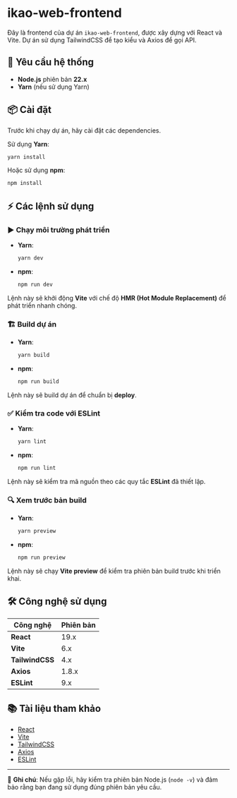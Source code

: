 
# ikao-web-frontend

Đây là frontend của dự án `ikao-web-frontend`, được xây dựng với React và Vite. Dự án sử dụng TailwindCSS để tạo kiểu và Axios để gọi API.

## 🚀 Yêu cầu hệ thống
- **Node.js** phiên bản **22.x**
- **Yarn** (nếu sử dụng Yarn)

## 📦 Cài đặt
Trước khi chạy dự án, hãy cài đặt các dependencies.

Sử dụng **Yarn**:
```sh
yarn install
```
Hoặc sử dụng **npm**:
```sh
npm install
```

## ⚡ Các lệnh sử dụng

### ▶️ Chạy môi trường phát triển
- **Yarn**:
  ```sh
  yarn dev
  ```
- **npm**:
  ```sh
  npm run dev
  ```
Lệnh này sẽ khởi động **Vite** với chế độ **HMR (Hot Module Replacement)** để phát triển nhanh chóng.

### 🏗️ Build dự án
- **Yarn**:
  ```sh
  yarn build
  ```
- **npm**:
  ```sh
  npm run build
  ```
Lệnh này sẽ build dự án để chuẩn bị **deploy**.

### ✅ Kiểm tra code với ESLint
- **Yarn**:
  ```sh
  yarn lint
  ```
- **npm**:
  ```sh
  npm run lint
  ```
Lệnh này sẽ kiểm tra mã nguồn theo các quy tắc **ESLint** đã thiết lập.

### 🔍 Xem trước bản build
- **Yarn**:
  ```sh
  yarn preview
  ```
- **npm**:
  ```sh
  npm run preview
  ```
Lệnh này sẽ chạy **Vite preview** để kiểm tra phiên bản build trước khi triển khai.

## 🛠️ Công nghệ sử dụng

| Công nghệ     | Phiên bản |
|--------------|----------|
| **React**    | 19.x     |
| **Vite**     | 6.x      |
| **TailwindCSS** | 4.x   |
| **Axios**    | 1.8.x    |
| **ESLint**   | 9.x      |

## 📚 Tài liệu tham khảo
- [React](https://reactjs.org/)
- [Vite](https://vitejs.dev/)
- [TailwindCSS](https://tailwindcss.com/)
- [Axios](https://axios-http.com/)
- [ESLint](https://eslint.org/)

---

📌 **Ghi chú**: Nếu gặp lỗi, hãy kiểm tra phiên bản Node.js (`node -v`) và đảm bảo rằng bạn đang sử dụng đúng phiên bản yêu cầu.  
